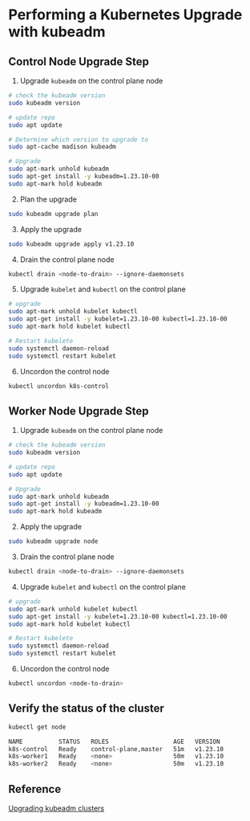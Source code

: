 # Performing a Kubernetes Upgrade with kubeadm

## Control Node Upgrade Step
1. Upgrade `kubeadm` on the control plane node
```bash
# check the kubeadm version
sudo kubeadm version

# update repo
sudo apt update

# Determine which version to upgrade to
sudo apt-cache madison kubeadm

# Upgrade
sudo apt-mark unhold kubeadm
sudo apt-get install -y kubeadm=1.23.10-00
sudo apt-mark hold kubeadm
```

2. Plan the upgrade
```bash
sudo kubeadm upgrade plan
```
3. Apply the upgrade
```bash
sudo kubeadm upgrade apply v1.23.10
```
4. Drain the control plane node
```bash
kubectl drain <node-to-drain> --ignore-daemonsets
```
5. Upgrade `kubelet` and `kubectl` on the control plane
```bash
# upgrade
sudo apt-mark unhold kubelet kubectl
sudo apt-get install -y kubelet=1.23.10-00 kubectl=1.23.10-00
sudo apt-mark hold kubelet kubectl

# Restart kubelete
sudo systemctl daemon-reload
sudo systemctl restart kubelet
```
6. Uncordon the control node
```bash
kubectl uncordon k8s-control 
```

## Worker Node Upgrade Step
1. Upgrade `kubeadm` on the control plane node
```bash
# check the kubeadm version
sudo kubeadm version

# update repo
sudo apt update

# Upgrade
sudo apt-mark unhold kubeadm
sudo apt-get install -y kubeadm=1.23.10-00
sudo apt-mark hold kubeadm
```

2. Apply the upgrade
```bash
sudo kubeadm upgrade node
```
3. Drain the control plane node
```bash
kubectl drain <node-to-drain> --ignore-daemonsets
```
4. Upgrade `kubelet` and `kubectl` on the control plane
```bash
# upgrade
sudo apt-mark unhold kubelet kubectl
sudo apt-get install -y kubelet=1.23.10-00 kubectl=1.23.10-00
sudo apt-mark hold kubelet kubectl

# Restart kubelete
sudo systemctl daemon-reload
sudo systemctl restart kubelet
```
6. Uncordon the control node
```bash
kubectl uncordon <node-to-drain>
```

## Verify the status of the cluster
```bash
kubectl get node

NAME          STATUS   ROLES                  AGE   VERSION
k8s-control   Ready    control-plane,master   51m   v1.23.10
k8s-worker1   Ready    <none>                 50m   v1.23.10
k8s-worker2   Ready    <none>                 50m   v1.23.10
```


## Reference
[Upgrading kubeadm clusters](https://kubernetes.io/docs/tasks/administer-cluster/kubeadm/kubeadm-upgrade/)